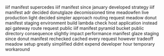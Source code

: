iiif manifest supercedes iiif manifest since january developed strategy iiif manifest adr decided donutglaze decomissioned time meadowfen live production light decided simpler approach routing request meadow donut manifest staging environment build lambda check host application instead api gateway route request public iiif manifest pyramid bucket public directory consequence slightly impact performance manifest glaze staging since donut manifest rechecked cached every request however tradeoff meadow setup greatly simplified didnt expend developer hour temporary workaround